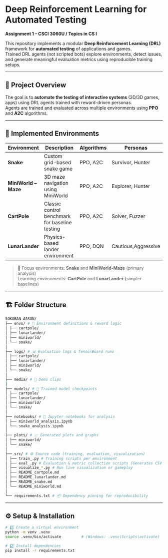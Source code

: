 # Deep Reinforcement Learning for Automated Testing  
**Assignment 1 – CSCI 3060U / Topics in CS I**

This repository implements a modular **Deep Reinforcement Learning (DRL)** framework for **automated testing** of applications and games.  
Trained DRL agents (not scripted bots) explore environments, detect issues, and generate meaningful evaluation metrics using reproducible training setups.

---

## 🎯 Project Overview

The goal is to **automate the testing of interactive systems** (2D/3D games, apps) using DRL agents trained with reward-driven personas.  
Agents are trained and evaluated across multiple environments using **PPO** and **A2C** algorithms.

---

## 🧩 Implemented Environments

| Environment | Description | Algorithms | Personas |
|--------------|-------------|-------------|-----------|
| **Snake** | Custom grid-based snake game | PPO, A2C | Survivor, Hunter|
| **MiniWorld – Maze** | 3D maze navigation using MiniWorld | PPO, A2C | Explorer, Hunter|
| **CartPole** | Classic control benchmark for baseline testing | PPO, A2C | Solver, Fuzzer |
| **LunarLander** | Physics-based lander environment | PPO, DQN | Cautious,Aggressive |

> 🧠 Focus environments: **Snake** and **MiniWorld-Maze** (primary analysis)  
> Learning environments: **CartPole** and **LunarLander** (simpler baselines)

---

## 🏗️ Folder Structure
```bash
SOKOBAN-ASSGN/
├── envs/ # 🧠 Environment definitions & reward logic
│ ├── cartpole/
│ ├── lunarlander/
│ ├── miniworld/
│ └── snake/
│
├── logs/ # 📊 Evaluation logs & TensorBoard runs
│ ├── cartpole/
│ ├── lunarlander/
│ ├── miniworld/
│ └── snake/
│
├── media/ # 🎥 Demo clips
|
├── models/ # 💾 Trained model checkpoints
│ ├── cartpole/
│ ├── lunarlander/
│ ├── miniworld/
│ └── snake/
│
├── notebooks/ # 📒 Jupyter notebooks for analysis
│ ├── miniworld_analysis.ipynb
│ └── snake_analysis.ipynb
│
├── plots/ # 📈 Generated plots and graphs
│ ├── miniworld/
│ └── snake/
│
├── src/ # ⚙️ Source code (training, evaluation, visualization)
│ ├── train_.py # Training scripts per environment
│ ├── eval_.py # Evaluation & metric collection scripts (Generates CSV files)
│ ├── visualize_*.py # Run live visualization or gameplay
│ ├── README_cartpole.md
│ ├── README_lunarlander.md
│ ├── README_snake.md
│ └── README_miniworld.md
│
└── requirements.txt # 📦 Dependency pinning for reproducibility
```


---

## ⚙️ Setup & Installation

```bash
# 1️⃣ Create a virtual environment
python -m venv .venv
source .venv/bin/activate         # (Windows: .venv\Scripts\activate)

# 2️⃣ Install dependencies
pip install -r requirements.txt
```